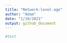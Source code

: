 ```yaml
---
title: "Network-level-age"
author: "Adam"
date: "1/19/2021"
output: github_document
---
```



```r
#test
```
